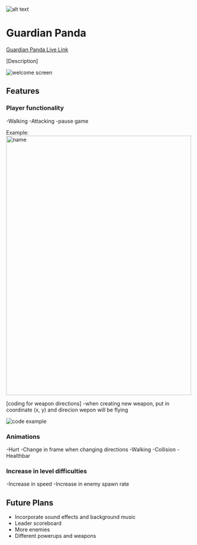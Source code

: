 ![alt text](https://github.com/michelle-ha/GuardianPanda/blob/main/images/guardian.png "Logo")


# Guardian Panda

[Guardian Panda Live Link](https://michelle-ha.github.io/GuardianPanda/)

[Description]

<img src="https://github.com/michelle-ha/GuardianPanda/blob/main/images/welcome_screen.png" alt="welcome screen"/>

## Features

### Player functionality
-Walking
-Attacking
-pause game

Example: <img src="gif url" alt="name" width="500" height="700"/>

[coding for weapon directions]
-when creating new weapon, put in coordinate (x, y) and direcion wepon will be flying

<img src="https://github.com/michelle-ha/GuardianPanda/blob/main/images/coding.png" alt="code example"/>

### Animations
-Hurt
-Change in frame when changing directions
-Walking
-Collision
-Healthbar

### Increase in level difficulties
-Increase in speed
-Increase in enemy spawn rate

## Future Plans
* Incorporate sound effects and background music
* Leader scoreboard
* More enemies
* Different powerups and weapons 
